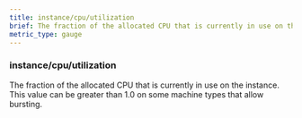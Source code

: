 ```yaml
---
title: instance/cpu/utilization
brief: The fraction of the allocated CPU that is currently in use on the instance. This value can be greater than 1.0 on some machine types that allow bursting.
metric_type: gauge
---
```

### instance/cpu/utilization

The fraction of the allocated CPU that is currently in use on the instance. This value can be greater than 1.0 on some machine types that allow bursting.